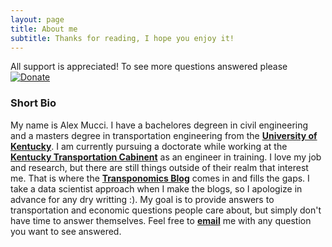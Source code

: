 ```yaml
---
layout: page
title: About me
subtitle: Thanks for reading, I hope you enjoy it!
---
```


All support is appreciated! To see more questions answered please [![Donate](https://img.shields.io/badge/Donate-PayPal-green.svg?style=flat-square&maxAge=2592000)](https://www.paypal.me/amucci) 

### Short Bio
My name is Alex Mucci. I have a bachelores degreen in civil engineering and a masters degree in transportation engineering from the [**University of Kentucky**](https://www.uky.edu). I am currently pursuing a doctorate while working at the [**Kentucky Transportation Cabinent**](https://transportation.ky.gov/Pages/Home.aspx) as an engineer in training. I love my job and research, but there are still things outside of their realm that interest me. That is where the [**Transponomics Blog**](https://alex-mucci.github.io/blog) comes in and fills the gaps. I take a data scientist approach when I make the blogs, so I apologize in advance for any dry writting :). My goal is to provide answers to transportation and economic questions people care about, but simply don't have time to answer themselves. Feel free to [**email**](mailto:Alex.Mucci@uky.edu) me with any question you want to see answered.  




